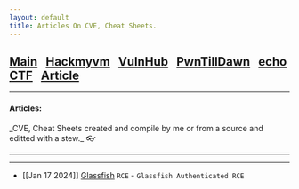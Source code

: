 ```yaml
---
layout: default
title: Articles On CVE, Cheat Sheets.
---
```


<h2 class="mume-header" id="mainindexhtml-nbspnbsp-contactcontacthtml"><a 
href="./index.html">Main</a>&#xA0;&#xA0;&#xA0;<a 
href="/posts/Hackmyvm/index.html">Hackmyvm</a>&#xA0;&#xA0;&#xA0;<a
href="/posts/vulnhub/index.html">VulnHub</a>&#xA0;&#xA0;&#xA0;<a 
href="/posts/PTD/index.html">PwnTillDawn</a>&#xA0;&#xA0;&#xA0;<a 
href="/posts/echoCTF/index.html">echoCTF</a>&#xA0;&#xA0;&#xA0;<a
href="/posts/Article/index.html">Article</a></h2>
<hr>

<h4 class="mume-header" id="articles">Articles:</h4>
_CVE, Cheat Sheets created and compile by me or from a source and editted with a stew._ 👓
<hr>
<hr>

- [[Jan 17 2024]] [Glassfish](https://n16hth4wk07.github.io/posts/Article/glassfish.html) `RCE` - `Glassfish Authenticated RCE` 
